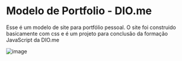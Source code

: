 # Modelo de Portfolio - DIO.me

Esse é um modelo de site para portfólio pessoal. O site foi construido basicamente com css e é um projeto para conclusão da formação JavaScript da DIO.me

![image](https://github.com/JhussyaraReis/portifolio/assets/147738753/1d153eee-529b-4011-8920-b7d2ab8f891c)

